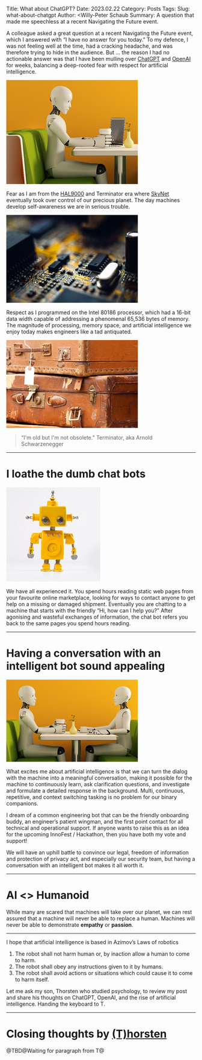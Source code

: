 Title: What about ChatGPT?
Date: 2023.02.22
Category: Posts 
Tags: <COMMA SEPARATED LIST OF TAGS. See blog-post-101.md for allowed tags.>
Slug: what-about-chatgpt
Author: <Willy-Peter Schaub
Summary: A question that made me speechless at a recent Navigating the Future event.

A colleague asked a great question at a recent Navigating the Future event, which I answered with “I have no answer for you today.” To my defence, I was not feeling well at the time, had a cracking headache, and was therefore trying to hide in the audience. But … the reason I had no actionable answer was that I have been mulling over [ChatGPT]( https://openai.com/blog/chatgpt) and [OpenAI]( https://openai.com) for weeks, balancing a deep-rooted fear with respect for artificial intelligence. 

![AI](../images/what-about-chatgpt-1.png)
 
Fear as I am from the [HAL9000]( https://en.wikipedia.org/wiki/HAL_9000) and Terminator era where [SkyNet]( https://en.wikipedia.org/wiki/Skynet_(Terminator)) eventually took over control of our precious planet. The day machines develop self-awareness we are in serious trouble.

![Respect](../images/what-about-chatgpt-2.png)
 
Respect as I programmed on the Intel 80186 processor, which had a 16-bit data width capable of addressing a phenomenal 65,536 bytes of memory. The magnitude of processing, memory space, and artificial intelligence we enjoy today makes engineers like a tad antiquated. 

![Old](../images/what-about-chatgpt-3.png)
 
> “I'm old but I'm not obsolete." Terminator, aka Arnold Schwarzenegger

---

# I loathe the dumb chat bots

![Dumb Robot](../images/what-about-chatgpt-4.png)
 
We have all experienced it. You spend hours reading static web pages from your favourite online marketplace, looking for ways to contact anyone to get help on a missing or damaged shipment. Eventually you are chatting to a machine that starts with the friendly “Hi, how can I help you?” After agonising and wasteful exchanges of information, the chat bot refers you back to the same pages you spend hours reading.

---

# Having a conversation with an intelligent bot sound appealing

![AI Conversation](../images/what-about-chatgpt-5.png)
 
What excites me about artificial intelligence is that we can turn the dialog with the machine into a meaningful conversation, making it possible for the machine to continuously learn, ask clarification questions, and investigate and formulate a detailed response in the background. Multi, continuous, repetitive, and context switching tasking is no problem for our binary companions.

I dream of a common engineering bot that can be the friendly onboarding buddy, an engineer’s patient wingman, and the first point contact for all technical and operational support. If anyone wants to raise this as an idea for the upcoming InnoFest / Hackathon, then you have both my vote and support! 

We will have an uphill battle to convince our legal, freedom of information and protection of privacy act, and especially our security team, but having a conversation with an intelligent bot makes it all worth it. 

---

# AI <> Humanoid

While many are scared that machines will take over our planet, we can rest assured that a machine will never be able to replace a human. Machines will never be able to demonstrate **empathy** or **passion**. 

---

I hope that artificial intelligence is based in Azimov’s Laws of robotics

1.	The robot shall not harm human or, by inaction allow a human to come to harm. 
2.	The robot shall obey any instructions given to it by humans. 
3.	The robot shall avoid actions or situations which could cause it to come to harm itself.

Let me ask my son, Thorsten who studied psychology, to review my post and share his thoughts on ChatGPT, OpenAI, and the rise of artificial intelligence. Handing the keyboard to T.

---

# Closing thoughts by [(T)horsten]( https://twitter.com/tschaub18)

@TBD@Waiting for paragraph from T@

